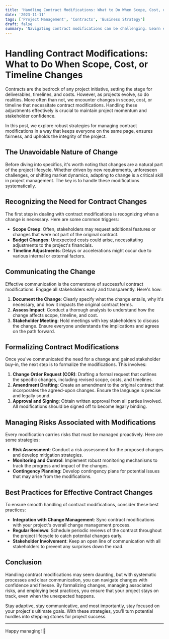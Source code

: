 ```yaml
---
title: 'Handling Contract Modifications: What to Do When Scope, Cost, or Timeline Changes'
date: '2023-11-11'
tags: ['Project Management', 'Contracts', 'Business Strategy']
draft: false
summary: 'Navigating contract modifications can be challenging. Learn effective strategies to handle changes in scope, cost, or timeline without disrupting your project flow.'
---
```


# Handling Contract Modifications: What to Do When Scope, Cost, or Timeline Changes

Contracts are the bedrock of any project initiative, setting the stage for deliverables, timelines, and costs. However, as projects evolve, so do realities. More often than not, we encounter changes in scope, cost, or timeline that necessitate contract modifications. Handling these adjustments effectively is crucial to maintain project momentum and stakeholder confidence.

In this post, we explore robust strategies for managing contract modifications in a way that keeps everyone on the same page, ensures fairness, and upholds the integrity of the project.

## The Unavoidable Nature of Change

Before diving into specifics, it's worth noting that changes are a natural part of the project lifecycle. Whether driven by new requirements, unforeseen challenges, or shifting market dynamics, adapting to change is a critical skill in project management. The key is to handle these modifications systematically.

## Recognizing the Need for Contract Changes

The first step in dealing with contract modifications is recognizing when a change is necessary. Here are some common triggers:

- **Scope Creep**: Often, stakeholders may request additional features or changes that were not part of the original contract. 
- **Budget Changes**: Unexpected costs could arise, necessitating adjustments to the project's financials.
- **Timeline Adjustments**: Delays or accelerations might occur due to various internal or external factors.

## Communicating the Change

Effective communication is the cornerstone of successful contract modifications. Engage all stakeholders early and transparently. Here's how:

1. **Document the Change**: Clearly specify what the change entails, why it's necessary, and how it impacts the original contract terms.
2. **Assess Impact**: Conduct a thorough analysis to understand how the change affects scope, timeline, and cost.
3. **Stakeholder Meeting**: Hold meetings with key stakeholders to discuss the change. Ensure everyone understands the implications and agrees on the path forward.

## Formalizing Contract Modifications

Once you've communicated the need for a change and gained stakeholder buy-in, the next step is to formalize the modifications. This involves:

1. **Change Order Request (COR)**: Drafting a formal request that outlines the specific changes, including revised scope, costs, and timelines.
2. **Amendment Drafting**: Create an amendment to the original contract that incorporates the agreed-upon changes. Ensure the language is precise and legally sound.
3. **Approval and Signing**: Obtain written approval from all parties involved. All modifications should be signed off to become legally binding.

## Managing Risks Associated with Modifications

Every modification carries risks that must be managed proactively. Here are some strategies:

- **Risk Assessment**: Conduct a risk assessment for the proposed changes and develop mitigation strategies.
- **Monitoring and Control**: Implement robust monitoring mechanisms to track the progress and impact of the changes.
- **Contingency Planning**: Develop contingency plans for potential issues that may arise from the modifications.

## Best Practices for Effective Contract Changes

To ensure smooth handling of contract modifications, consider these best practices:

- **Integration with Change Management**: Sync contract modifications with your project's overall change management process.
- **Regular Reviews**: Schedule periodic reviews of the contract throughout the project lifecycle to catch potential changes early.
- **Stakeholder Involvement**: Keep an open line of communication with all stakeholders to prevent any surprises down the road.

## Conclusion

Handling contract modifications may seem daunting, but with systematic processes and clear communication, you can navigate changes with confidence and finesse. By formalizing changes, managing associated risks, and employing best practices, you ensure that your project stays on track, even when the unexpected happens.

Stay adaptive, stay communicative, and most importantly, stay focused on your project's ultimate goals. With these strategies, you'll turn potential hurdles into stepping stones for project success.

---

Happy managing! 🚀